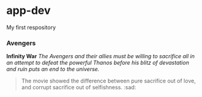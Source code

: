 # app-dev
My first respository
### Avengers
**Infinity War**
*The Avengers and their allies must be willing to sacrifice all in an attempt to defeat the powerful Thanos before his blitz of devastation and ruin puts an end to the universe.*
> The movie showed the difference between pure sacrifice out of love, and corrupt sacrifice out of selfishness.
:sad:
